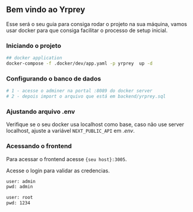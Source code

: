 ## Bem vindo ao Yrprey


Esse será o seu guia para consiga rodar o projeto na sua máquina, vamos usar docker para que consiga facilitar o processo de setup inicial.


### Iniciando o projeto

```sh
## docker application
docker-compose -f .docker/dev/app.yaml -p yrprey  up -d
```


### Configurando o banco de dados

```sh
# 1 - acesse o adminer na portal :8089 do docker server
# 2 - depois import o arquivo que está em backend/yrprey.sql
```

### Ajustando arquivo .env

Verifique se o seu docker usa localhost como base, caso não use server localhost, ajuste a variável `NEXT_PUBLIC_API` em *.env*.


### Acessando o frontend

Para acessar o frontend acesse `{seu host}:3005`.

Acesse o login para validar as credencias.

```sh
user: admin
pwd: admin

user: root
pwd: 1234

```
